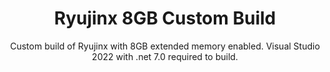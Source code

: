 
<h1 align="center">
Ryujinx 8GB Custom Build
</h1>

<p align="center">
Custom build of Ryujinx with 8GB extended memory enabled. Visual Studio 2022 with .net 7.0 required to build.
</p>
